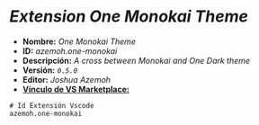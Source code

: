 <!-- Autor: Daniel Benjamin Perez Morales -->
<!-- GitHub: https://github.com/DanielBenjaminPerezMoralesDev13 -->
<!-- GitLab: https://gitlab.com/DanielBenjaminPerezMoralesDev13 -->
<!-- Correo electrónico: danielperezdev@proton.me -->

# ***Extension One Monokai Theme***

- **Nombre:** *One Monokai Theme*
- **ID:** *azemoh.one-monokai*
- **Descripción:** *A cross between Monokai and One Dark theme*
- **Versión:** *`0.5.0`*
- **Editor:** *Joshua Azemoh*
- **[Vínculo de VS Marketplace:](https://marketplace.visualstudio.com/items?itemName=azemoh.one-monokai "https://marketplace.visualstudio.com/items?itemName=azemoh.one-monokai")**

```plaintext
# Id Extensión Vscode
azemoh.one-monokai
```
